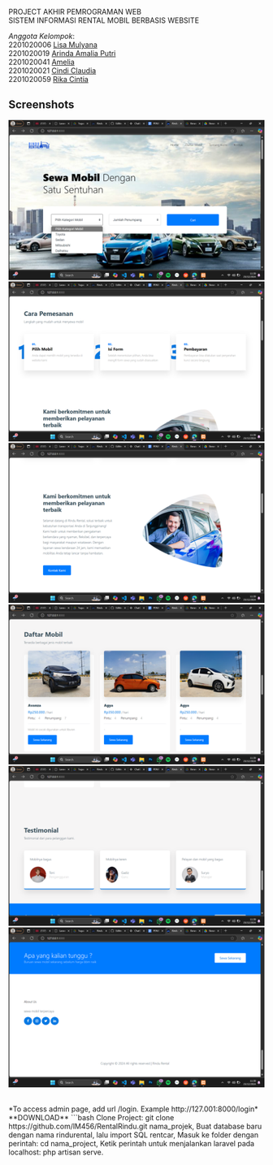PROJECT AKHIR PEMROGRAMAN WEB <br>
SISTEM INFORMASI RENTAL MOBIL BERBASIS WEBSITE

_Anggota Kelompok_: <br>
2201020006 [Lisa Mulyana](https://github.com/lM456) <br>
2201020019 [Arinda Amalia Putri](https://github.com/arndalya) <br>
2201020041 [Amelia](https://github.com/Mellias) <br>
2201020021 [Cindi Claudia](https://github.com/cindiclaudia) <br>
2201020059 [Rika Cintia](https://github.com/rika2305) <br>

## Screenshots
![Halaman Beranda](public/frontend/images/Screenshot(899).png)
![Pemesanan Rental Mobil](public/frontend/images/Screenshot(900).png)
![Kontak Kami](public/frontend/images/Screenshot(901).png)
![Daftar Mobil](public/frontend/images/Screenshot(902).png)
![Testimonial](public/frontend/images/Screenshot(903).png)
![About Us](public/frontend/images/Screenshot(904).png)

<br>
*To access admin page, add url /login. Example http://127.001:8000/login*

<br>
**DOWNLOAD**
```bash
Clone Project: git clone https://github.com/lM456/RentalRindu.git nama_projek,
Buat database baru dengan nama rindurental, lalu import SQL rentcar,
Masuk ke folder dengan perintah: cd nama_project,
Ketik perintah untuk menjalankan laravel pada localhost: php artisan serve.
